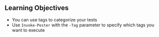 ## Learning Objectives

* You can use tags to categorize your tests
* Use `Invoke-Pester` with the `-Tag` parameter to specify which tags you want to execute
